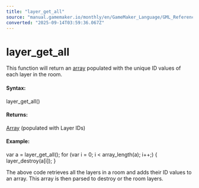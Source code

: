 ```yaml
---
title: "layer_get_all"
source: "manual.gamemaker.io/monthly/en/GameMaker_Language/GML_Reference/Asset_Management/Rooms/General_Layer_Functions/layer_get_all.htm"
converted: "2025-09-14T03:59:36.067Z"
---
```


# layer\_get\_all

This function will return an [array](../../../../GML_Overview/Arrays.md) populated with the unique ID values of each layer in the room.

#### Syntax:

layer\_get\_all()

#### Returns:

[Array](../../../../GML_Overview/Arrays.md) (populated with Layer IDs)

#### Example:

var a = layer\_get\_all();
for (var i = 0; i < array\_length(a); i++;)
{
    layer\_destroy(a\[i\]);
}

The above code retrieves all the layers in a room and adds their ID values to an array. This array is then parsed to destroy or the room layers.